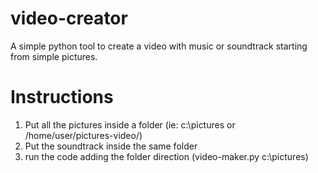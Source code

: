 # video-creator
A simple python tool to create a video with music or soundtrack starting from simple pictures.

# Instructions
1. Put all the pictures inside a folder (ie: c:\pictures or /home/user/pictures-video/)
2. Put the soundtrack inside the same folder
3. run the code adding the folder direction (video-maker.py c:\pictures)


